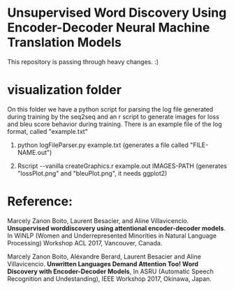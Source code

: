 # Unsupervised Word Discovery Using Encoder-Decoder Neural Machine Translation Models

This repository is passing through heavy changes. :)


# visualization folder

On this folder we have a python script for parsing the log file generated during training by the seq2seq and an r script to generate images for loss and bleu score behavior during training. There is an example file of the log format, called "example.txt"

1) python logFileParser.py example.txt (generates a file called "FILE-NAME.out")

2) Rscript --vanilla createGraphics.r example.out IMAGES-PATH (generates "lossPlot.png" and "bleuPlot.png", it needs ggplot2)



# Reference:

Marcely Zanon Boito,  Laurent Besacier,  and Aline Villavicencio. **Unsupervised worddiscovery using attentional encoder-decoder models**.   In WiNLP (Women and Underrepresented Minorities in Natural Language Processing) Workshop ACL 2017, Vancouver, Canada.

Marcely Zanon Boito, Aléxandre Berard, Laurent Besacier and Aline Villavicencio. **Unwritten Languages Demand Attention Too! Word Discovery with Encoder-Decoder Models**, In ASRU (Automatic Speech Recognition and Undestanding), IEEE Workshop 2017, Okinawa, Japan.
